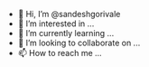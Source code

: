 - 👋 Hi, I’m @sandeshgorivale
- 👀 I’m interested in ...
- 🌱 I’m currently learning ...
- 💞️ I’m looking to collaborate on ...
- 📫 How to reach me ...

<!---
sandesh gorivale is a ✨ special ✨ repository because its `README.md` (this file) appears on your GitHub profile.
You can click the Preview link to take a look at your changes.
--->
